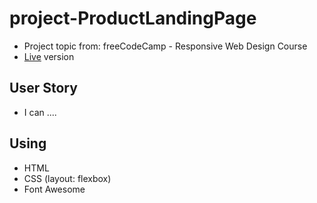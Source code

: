 # project-ProductLandingPage
* Project topic from: freeCodeCamp - Responsive Web Design Course
* [Live](https://github.com/pocoapocochen/project-ProductLandingPage) version

## User Story
* I can ....

## Using
* HTML
* CSS (layout: flexbox)
* Font Awesome
